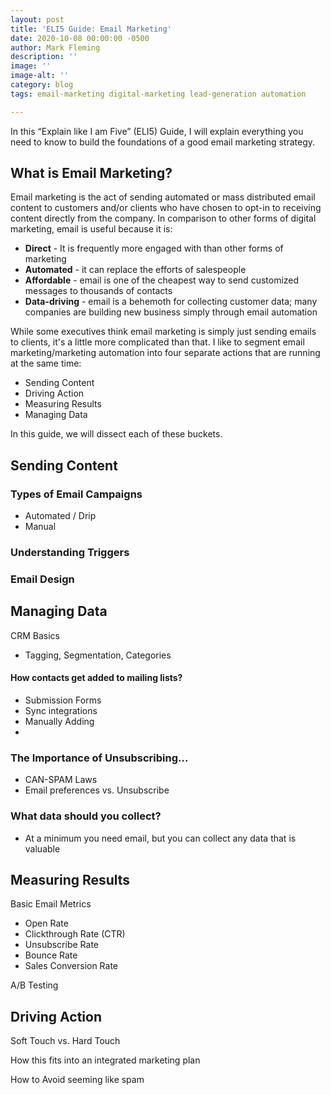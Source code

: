 ```yaml
---
layout: post
title: 'ELI5 Guide: Email Marketing'
date: 2020-10-08 00:00:00 -0500
author: Mark Fleming
description: ''
image: ''
image-alt: ''
category: blog
tags: email-marketing digital-marketing lead-generation automation

---
```

In this “Explain like I am Five” (ELI5) Guide, I will explain everything you need to know to build the foundations of a good email marketing strategy.

## What is Email Marketing?

Email marketing is the act of sending automated or mass distributed email content to customers and/or clients who have chosen to opt-in to receiving content directly from the company. In comparison to other forms of digital marketing, email is useful because it is:

* **Direct** - It is frequently more engaged with than other forms of marketing
* **Automated** - it can replace the efforts of salespeople
* **Affordable** - email is one of the cheapest way to send customized messages to thousands of contacts
* **Data-driving** - email is a behemoth for collecting customer data; many companies are building new business simply through email automation

While some executives think email marketing is simply just sending emails to clients, it's a little more complicated than that. I like to segment email marketing/marketing automation into four separate actions that are running at the same time:

* Sending Content
* Driving Action
* Measuring Results
* Managing Data

In this guide, we will dissect each of these buckets.

## Sending Content

### Types of Email Campaigns

* Automated / Drip
* Manual

### Understanding Triggers

### Email Design

## Managing Data

CRM Basics

* Tagging, Segmentation, Categories

#### How contacts get added to mailing lists?

* Submission Forms
* Sync integrations
* Manually Adding
* 

### The Importance of Unsubscribing...

* CAN-SPAM Laws
* Email preferences vs. Unsubscribe

### What data should you collect?

* At a minimum you need email, but you can collect any data that is valuable

## Measuring Results

Basic Email Metrics

* Open Rate
* Clickthrough Rate (CTR)
* Unsubscribe Rate
* Bounce Rate
* Sales Conversion Rate

A/B Testing

## Driving Action

Soft Touch vs. Hard Touch

How this fits into an integrated marketing plan

How to Avoid seeming like spam